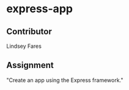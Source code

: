 # express-app

## Contributor
Lindsey Fares

## Assignment
"Create an app using the Express framework."